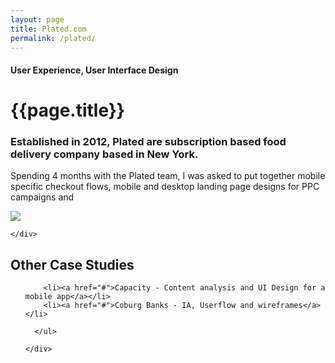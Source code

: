 ```yaml
---
layout: page
title: Plated.com
permalink: /plated/
---
```


<div class="case-studies">
  <div class="page-content">
    <div class="wrapper">
      <div class="half page-heading">
        <h4>User Experience, User Interface Design</h4>
        <h1>{{page.title}}</h1>
        <h3>Established in 2012, Plated are subscription based food delivery company based in New York.</h3>
        <p>Spending 4 months with the Plated team, I was asked to put together mobile specific checkout flows, mobile and desktop landing page designs for PPC campaigns and </p>
      </div>
    </div>
    <div class="wrapper">
      <div class="push-16">
        <img src="http://fillmurray.com/1200/1600" />
      </div>

    </div>
  </div>

  <div class="page-content">
    <div class="wrapper">
    <h2>Other Case Studies</h2>
      <ul class="case-study-list half">

        <li><a href="#">Capacity - Content analysis and UI Design for a mobile app</a></li>
        <li><a href="#">Coburg Banks - IA, Userflow and wireframes</a></li>

      </ul>

    </div>
  </div>

</div>
